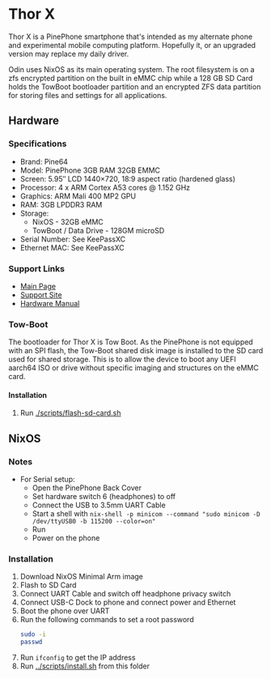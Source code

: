 # Thor X

Thor X is a PinePhone smartphone that's intended as my alternate phone and experimental mobile computing platform. Hopefully it, or an upgraded version may replace my daily driver.

Odin uses NixOS as its main operating system. The root filesystem is on a zfs encrypted partition on the built in eMMC chip while a 128 GB SD Card holds the TowBoot bootloader partition and an encrypted ZFS data partition for storing files and settings for all applications.

## Hardware

### Specifications

- Brand: Pine64
- Model: PinePhone 3GB RAM 32GB EMMC
- Screen: 5.95″ LCD 1440×720, 18:9 aspect ratio (hardened glass)
- Processor: 4 x ARM Cortex A53 cores @ 1.152 GHz
- Graphics: ARM Mali 400 MP2 GPU
- RAM: 3GB LPDDR3 RAM
- Storage:
  - NixOS             			- 32GB eMMC
  - TowBoot / Data Drive       - 128GM microSD
- Serial Number: See KeePassXC
- Ethernet MAC: See KeePassXC

### Support Links

- [Main Page](https://pine64.org/devices/pinephone/)
- [Support Site](https://wiki.pine64.org/index.php/PinePhone)
- [Hardware Manual](https://pine64.org/documentation/PinePhone/)

### Tow-Boot

The bootloader for Thor X is Tow Boot. As the PinePhone is not equipped with an SPI flash, the Tow-Boot shared disk image is installed to the SD card used for shared storage. This is to allow the device to boot any UEFI aarch64 ISO or drive without specific imaging and structures on the eMMC card.

#### Installation

1. Run [./scripts/flash-sd-card.sh](./scripts/flash-sd-card.sh)

## NixOS

### Notes

- For Serial setup:
  - Open the PinePhone Back Cover
  - Set hardware switch 6 (headphones) to off
  - Connect the USB to 3.5mm UART Cable
  - Start a shell with `nix-shell -p minicom --command "sudo minicom -D /dev/ttyUSB0 -b 115200 --color=on"`
  - Run
  - Power on the phone

### Installation

1. Download NixOS Minimal Arm image
2. Flash to SD Card
3. Connect UART Cable and switch off headphone privacy switch
4. Connect USB-C Dock to phone and connect power and Ethernet
5. Boot the phone over UART
6. Run the following commands to set a root password
   ```bash
   sudo -i
   passwd
   ```
7. Run `ifconfig` to get the IP address
8. Run [../scripts/install.sh](../scripts/install.sh) from this folder
